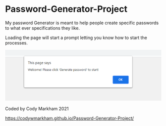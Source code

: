 # Password-Generator-Project
My password Generator is meant to help people create specific passwords to what ever specifications they like.

Loading the page will start a prompt letting you know how to start the processes.



![Explantion Image](https://github.com/codywmarkham/Password-Generator-Project/blob/main/assets/images/Explanation.PNG)

Coded by Cody Markham 2021


https://codywmarkham.github.io/Password-Generator-Project/






